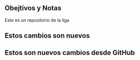 ## Obejtivos y Notas
Este es un repositorio de la liga


## Estos cambios son nuevos

## Estos son nuevos cambios desde GitHub
